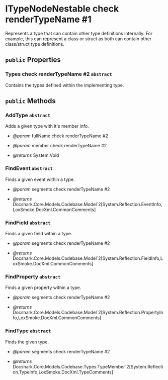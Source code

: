 # ITypeNodeNestable check renderTypeName #1

Represents a type that can contain other type definitions internally.
For example, this can represent a class or struct as both can contain other class/struct type definitions.

## `public` Properties

### Types check renderTypeName #2 `abstract`

Contains the types defined within the implementing type.



## `public` Methods

### AddType `abstract`

Adds a given type with it's member info.

- *@param* fullName check renderTypeName #2
- *@param* member check renderTypeName #2

- *@returns* System.Void

### FindEvent `abstract`

Finds a given event within a type.

- *@param* segments check renderTypeName #2

- *@returns* Docshark.Core.Models.Codebase.Model`2[System.Reflection.EventInfo,LoxSmoke.DocXml.CommonComments]

### FindField `abstract`

Finds a given field within a type.

- *@param* segments check renderTypeName #2

- *@returns* Docshark.Core.Models.Codebase.Model`2[System.Reflection.FieldInfo,LoxSmoke.DocXml.CommonComments]

### FindProperty `abstract`

Finds a given property within a type.

- *@param* segments check renderTypeName #2

- *@returns* Docshark.Core.Models.Codebase.Model`2[System.Reflection.PropertyInfo,LoxSmoke.DocXml.CommonComments]

### FindType `abstract`

Finds the given type.

- *@param* segments check renderTypeName #2

- *@returns* Docshark.Core.Models.Codebase.Types.TypeMember`2[System.Reflection.TypeInfo,LoxSmoke.DocXml.TypeComments]